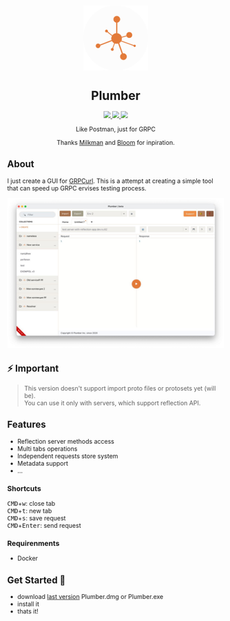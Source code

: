 <p align="center">
  <img src="./assets/client_logo.png" width="150"/>
</p>
<h1 align="center">Plumber</h1>

<p align="center">
  <a href="https://github.com/pashkatrick/Plumber"><img src="https://img.shields.io/badge/Build%20with-Electron-1f425f.svg" />
  <a href="https://pshktrck.ru/plumber/">
    <img src="https://img.shields.io/badge/changelog-👈-green.svg" />
  </a>
  <a href="https://t.me/pashkatwit">
    <img src="https://img.shields.io/badge/telegram-🔔-green.svg" />
  </a>  
</p>

<p align="center">Like Postman, just for GRPC</p>
<p align="center">Thanks <a href="https://github.com/warmuuh/milkman">Milkman</a> and <a href="https://github.com/uw-labs/bloomrpc">Bloom</a> for inpiration.</p>


## About
I just create a GUI for [GRPCurl](https://github.com/fullstorydev/grpcurl). This is a attempt at creating a simple tool that can speed up GRPC ervises testing process.

<p align="center"><img src="./assets/screenshot.jpg" /></p>

## ⚡ Important
> This version doesn't support import proto files or protosets yet (will be).  
> You can use it only with servers, which support reflection API.

## Features
- Reflection server methods access
- Multi tabs operations
- Independent requests store system
- Metadata support
- ...

### Shortcuts

<kbd>CMD</kbd>+<kbd>w</kbd>: close tab  
<kbd>CMD</kbd>+<kbd>t</kbd>: new tab  
<kbd>CMD</kbd>+<kbd>s</kbd>: save request  
<kbd>CMD</kbd>+<kbd>Enter</kbd>: send request  

### Requirenments
- Docker


## Get Started 🚀
- download [last version](https://github.com/pashkatrick/Plumber/releases/) Plumber.dmg or Plumber.exe
- install it
- thats it!
